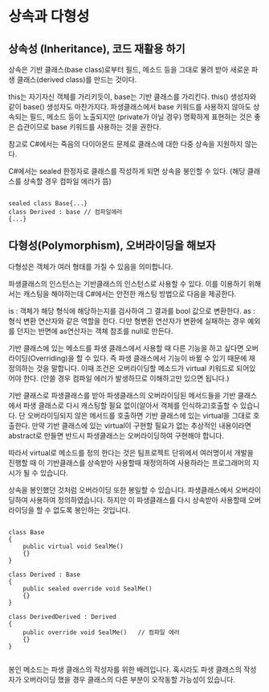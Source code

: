 # 상속과 다형성

## 상속성 (Inheritance), 코드 재활용 하기

상속은 기반 클래스(base class)로부터 필드, 메소드 등을 그대로 물려 받아 새로운 파생 클래스(derived class)를 만드는 것이다.

this는 자기자신 객체를 가리키듯이, base는 기반 클래스를 가리킨다.
this() 생성자와 같이 base() 생성자도 마찬가지다. 파생클래스에서 base 키워드를 사용하지 않아도 상속되는 필드, 메소드 등이 노출되지만
(private가 아닐 경우) 명확하게 표현하는 것은 좋은 습관이므로 base 키워드를 사용하는 것을 권한다.

참고로 C#에서는 죽음의 다이아몬드 문제로 클래스에 대한 다중 상속을 지원하지 않는다.

C#에서는 sealed 한정자로 클래스를 작성하게 되면 상속을 봉인할 수 있다. (해당 클래스를 상속할 경우 컴파일 에러가 뜸)

```

sealed class Base{...}
class Derived : base // 컴파일에러
{...}

```

## 다형성(Polymorphism), 오버라이딩을 해보자

다형성은 객체가 여러 형태를 가질 수 있음을 의미합니다.

파생클래스의 인스턴스는 기반클래스의 인스턴스로 사용할 수 있다. 이를 이용하기 위해서는 캐스팅을 해야하는데 C#에서는 안전한 캐스팅 방법으로 다음을 제공한다.

is : 객체가 해당 형식에 해당하는지를 검사하여 그 결과를 bool 값으로 변환한다.
as : 형식 변환 연산자와 같은 역할을 한다. 다만 형변환 연산자가 변환에 실패하는 경우 예외를 던지는 반면에 as연산자는 객체 참조를 null로 만든다.

기반 클래스에 있는 메소드를 파생 클래스에서 사용할 때 다른 기능을 하고 싶다면 오버라이딩(Overriding)을 할 수 있다.
즉 파생 클래스에서 기능이 바뀔 수 있기 때문에 재정의하는 것을 말합니다. 이때 조건은 오버라이딩할 메소드가 virtual 키워드로 되어있어야 한다. (안쓸 경우 컴파일 에러가 발생하므로 이해하고만 있으면 됩니다.)

기반 클래스로 파생클래스를 받아 파생클래스의 오버라이딩된 메서드들을 기반 클래스에서 파생 클래스로 다시 캐스팅할 필요 없이(알아서 객체를 인식하고)호출할 수 있습니다. 단 오버라이딩되지 않은 메서드를 호출하면 기반 클래스에 있는 virtual을 그대로 호출한다.
만약 기반 클래스에 있는 virtual이 구현할 필요가 없는 추상적인 내용이라면 abstract로 만들면 반드시 파생클래스는 오버라이딩하여 구현해야 합니다.

따라서 virtual로 메소드를 정의 한다는 것은 팀프로젝트 단위에서 여러명이서 개발을 진행할 때 이 기반클래스를 상속받아 사용할때 재정의하여 사용하라는 프로그래머의 지시가 될 수 있습니다.

상속을 봉인했던 것처럼 오버라이딩 또한 봉일할 수 있습니다. 파생클래스에서 오버라이딩하여 사용하여 정의하였습니다.
하지만 이 파생클래스를 다시 상속받아 사용할때 오버라이딩을 할 수 없도록 봉인하는 것입니다.

```

class Base
{
	public virtual void SealMe()
	{}
}

class Derived : Base
{
	public sealed override void SealMe()
	{}
}

class DerivedDerived : Derived
{
	public override void SealMe()   // 컴파일 에러
	{}
}


```

봉인 메소드는 파생 클래스의 작성자를 위한 배려입니다. 혹시라도 파생 클래스의 작성자가 오버라이딩 했을 경우 클래스의 다른 부분이 오작동할 가능성이 있습니다.
